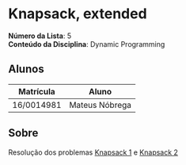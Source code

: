 # Knapsack, extended

**Número da Lista**: 5<br>
**Conteúdo da Disciplina**: Dynamic Programming<br>

## Alunos
|Matrícula | Aluno |
| -- | -- |
| 16/0014981  |  Mateus Nóbrega |

## Sobre

Resolução dos problemas [Knapsack 1](https://atcoder.jp/contests/dp/tasks/dp_d) e [Knapsack 2](https://atcoder.jp/contests/dp/tasks/dp_e)
